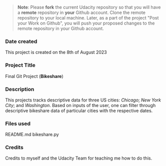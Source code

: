 >**Note**: Please **fork** the current Udacity repository so that you will have a **remote** repository in **your** Github account. Clone the remote repository to your local machine. Later, as a part of the project "Post your Work on Github", you will push your proposed changes to the remote repository in your Github account.

### Date created
This project is created on the 8th of August 2023

### Project Title
Final Git Project (**Bikeshare**)

### Description
This projects tracks descriptive data for three US cities: _Chicago_; _New York City_; and _Washington_. Based on inputs of the user, one can filter through descriptive bikeshare data of particular cities with the respective dates. 

### Files used
README.md
bikeshare.py

### Credits
Credits to myself and the Udacity Team for teaching me how to do this. 

